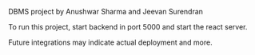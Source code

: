 DBMS project by Anushwar Sharma and Jeevan Surendran

To run this project, start backend in port 5000 and start the react server.

Future integrations may indicate actual deployment and more.

